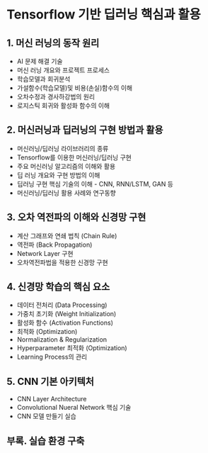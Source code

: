# Tensorflow 기반 딥러닝 핵심과 활용
## 1. 머신 러닝의 동작 원리
* AI 문제 해결 기술
* 머신 러닝 개요와 프로젝트 프로세스
* 학습모델과 회귀분석
* 가설함수(학습모델)및 비용(손실)함수의 이해
* 오차수정과 경사하강법의 원리
* 로지스틱 회귀와 활성화 함수의 이해
## 2. 머신러닝과 딥러닝의 구현 방법과 활용
* 머신러닝/딥러닝 라이브러리의 종류
* Tensorflow를 이용한 머신러닝/딥러닝 구현
* 주요 머신러닝 알고리즘의 이해와 활용
* 딥 러닝 개요와 구현 방법의 이해
* 딥러닝 구현 핵심 기술의 이해 - CNN, RNN/LSTM, GAN 등
* 머신러닝/딥러닝 활용 사례와 연구동향
## 3. 오차 역전파의 이해와 신경망 구현
* 계산 그래프와 연쇄 법칙 (Chain Rule)
* 역전파 (Back Propagation)
* Network Layer 구현
* 오차역전파법을 적용한 신경망 구현
## 4. 신경망 학습의 핵심 요소
* 데이터 전처리 (Data Processing) 
* 가중치 초기화 (Weight Initialization)
* 활성화 함수 (Activation Functions)
* 최적화 (Optimization)
* Normalization & Regularization 
* Hyperparameter 최적화 (Optimization)
* Learning Process의 관리
## 5. CNN 기본 아키텍처
* CNN Layer Architecture
* Convolutional Nueral Network 핵심 기술
* CNN 모델 만들기 실습
## 부록. 실습 환경 구축
